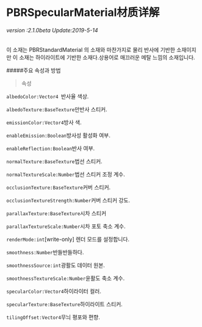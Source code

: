 # PBRSpecularMaterial材质详解

###### *version :2.1.0beta   Update:2019-5-14*

이 소재는 PBRStandardMaterial 의 소재와 마찬가지로 물리 반사에 기반한 소재이지만 이 소재는 하이라이트에 기반한 소재다.상용어로 매끄러운 메탈 느낌의 소재입니다.

#####주요 속성과 방법

> 속성

`albedoColor:Vector4 `반사율 색상.

`albedoTexture:BaseTexture`만반사 스티커.

`emissionColor:Vector4`방사 색.

`enableEmission:Boolean`방사성 활성화 여부.

`enableReflection:Boolean`반사 여부.

`normalTexture:BaseTexture`법선 스티커.

`normalTextureScale:Number`법선 스티커 조정 계수.

`occlusionTexture:BaseTexture`커버 스티커.

`occlusionTextureStrength:Number`커버 스티커 강도.

`parallaxTexture:BaseTexture`시차 스티커

`parallaxTextureScale:Number`시차 포토 축소 계수.

`renderMode:int`[write-only] 렌더 모드를 설정합니다.

`smoothness:Number`반들반들하다.

`smoothnessSource:int`광활도 데이터 원본.

`smoothnessTextureScale:Number`윤활도 축소 계수.

`specularColor:Vector4`하이라이터 컬러.

`specularTexture:BaseTexture`하이라이트 스티커.

`tilingOffset:Vector4`무늬 평포와 편향.




